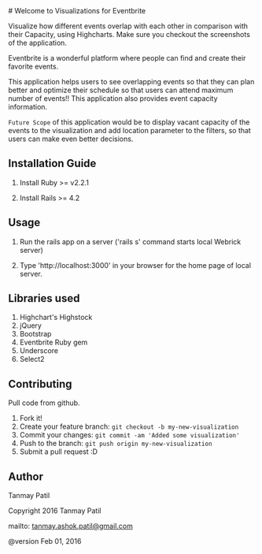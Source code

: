 <snippet>
  <content>
# Welcome to Visualizations for Eventbrite

Visualize how different events overlap with each other in comparison with their Capacity, using Highcharts.
Make sure you checkout the screenshots of the application.

Eventbrite is a wonderful platform where people can find and create their favorite events.

This application helps users to see overlapping events so that they can plan better and optimize their schedule so that users can attend maximum number of events!!
This application also provides event capacity information.

`Future Scope` of this application would be to display vacant capacity of the events to the visualization and add location parameter to the filters, so that users can make even better decisions.

## Installation Guide

1. Install Ruby >= v2.2.1

2. Install Rails >= 4.2

## Usage
1. Run the rails app on a server ('rails s' command starts local Webrick server)

2. Type 'http://localhost:3000' in your browser for the home page of local server.

## Libraries used
1. Highchart's Highstock
2. jQuery
3. Bootstrap
4. Eventbrite Ruby gem
5. Underscore
6. Select2

## Contributing

Pull code from github.

1. Fork it!
2. Create your feature branch: `git checkout -b my-new-visualization`
3. Commit your changes: `git commit -am 'Added some visualization'`
4. Push to the branch: `git push origin my-new-visualization`
5. Submit a pull request :D

## Author

Tanmay Patil


Copyright 2016 Tanmay Patil


mailto: tanmay.ashok.patil@gmail.com

@version Feb 01, 2016


</content>
</snippet>
